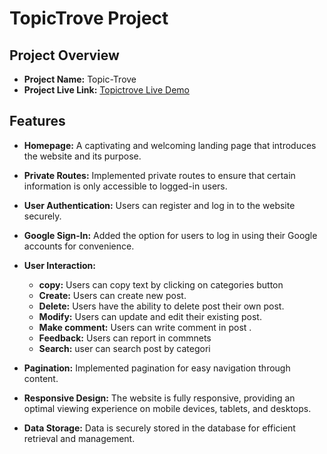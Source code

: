 # TopicTrove Project

## Project Overview

- **Project Name:** Topic-Trove
- **Project Live Link:** [Topictrove Live Demo]( https://topic-trove.web.app/)

## Features

- **Homepage:** A captivating and welcoming landing page that introduces the website and its purpose.

- **Private Routes:** Implemented private routes to ensure that certain information is only accessible to logged-in users.

- **User Authentication:** Users can register and log in to the website securely.

- **Google Sign-In:** Added the option for users to log in using their Google accounts for convenience.

- **User Interaction:**
  - **copy:** Users can copy text by clicking on categories button
  - **Create:** Users can create new post.
  - **Delete:** Users have the ability to delete post their own post.
  - **Modify:** Users can update and edit their existing post.
  - **Make comment:** Users can write comment in post .
  - **Feedback:** Users can report in commnets
  - **Search:** user can search post by categori

- **Pagination:** Implemented pagination for easy navigation through content.

- **Responsive Design:** The website is fully responsive, providing an optimal viewing experience on mobile devices, tablets, and desktops.

- **Data Storage:** Data is securely stored in the database for efficient retrieval and management.
